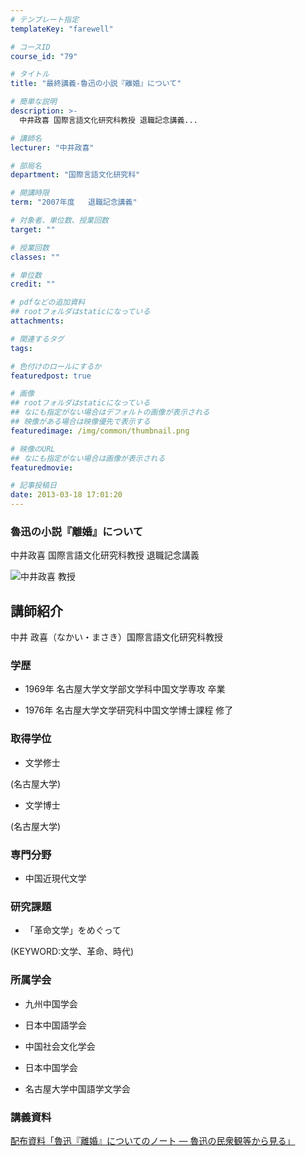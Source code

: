 ```yaml
---
# テンプレート指定
templateKey: "farewell"

# コースID
course_id: "79"

# タイトル
title: "最終講義-魯迅の小説『離婚』について"

# 簡単な説明
description: >-
  中井政喜 国際言語文化研究科教授 退職記念講義...

# 講師名
lecturer: "中井政喜"

# 部局名
department: "国際言語文化研究科"

# 開講時限
term: "2007年度	退職記念講義"

# 対象者、単位数、授業回数
target: ""

# 授業回数
classes: ""

# 単位数
credit: ""

# pdfなどの追加資料
## rootフォルダはstaticになっている
attachments: 

# 関連するタグ
tags:

# 色付けのロールにするか
featuredpost: true

# 画像
## rootフォルダはstaticになっている
## なにも指定がない場合はデフォルトの画像が表示される
## 映像がある場合は映像優先で表示する
featuredimage: /img/common/thumbnail.png

# 映像のURL
## なにも指定がない場合は画像が表示される
featuredmovie: 

# 記事投稿日
date: 2013-03-18 17:01:20
---
```


### 魯迅の小説『離婚』について

中井政喜 国際言語文化研究科教授 退職記念講義

![中井政喜 教授](/files/79/s_nakai.jpg) 

## 講師紹介

中井 政喜（なかい・まさき）国際言語文化研究科教授

### 学歴

* 1969年 名古屋大学文学部文学科中国文学専攻 卒業

* 1976年 名古屋大学文学研究科中国文学博士課程 修了

### 取得学位

* 文学修士

(名古屋大学)

* 文学博士

(名古屋大学)

### 専門分野

* 中国近現代文学

### 研究課題

* 「革命文学」をめぐって

(KEYWORD:文学、革命、時代)

### 所属学会

* 九州中国学会

* 日本中国語学会

* 中国社会文化学会

* 日本中国学会

* 名古屋大学中国語学文学会

### 講義資料

[配布資料「魯迅『離婚』についてのノート — 魯迅の民衆観等から見る」](/files/79/nakai_farewell_lect.pdf) 

